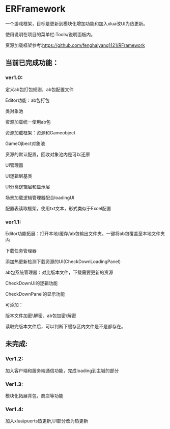 # ERFramework
一个游戏框架，目标是更新到模块化增加功能和加入xlua改UI为热更新。

使用说明在项目的菜单栏:Tools/说明面板内。

资源加载框架参考:https://github.com/fenghaiyang1121/RFramework


## 当前已完成功能：
### ver1.0:

定义ab包打包规则，ab包配置文件

Editor功能：ab包打包

类对象池

资源加载统一使用ab包

资源加载框架：资源和Gameobject

GameOjbect对象池

资源的默认配置，回收对象池内是可以还原

UI管理器

UI逻辑层基类

UI分离逻辑层和显示层

场景加载逻辑管理器配合loadingUI

配置表读取框架，使用txt文本，形式类似于Excel配置


### ver1.1:
Editor功能拓展：打开本地/缓存/ab包输出文件夹。一键将ab包覆盖至本地文件夹内

下载任务管理器

添加热更新检测下载资源的UI(CheckDownLoadingPanel)

ab包系统管理器：对比版本文件，下载需要更新的资源

CheckDownUI的逻辑功能

CheckDownPanel的显示功能

可添加：

版本文件加密\解密、ab包加密\解密

读取完版本文件后，可以判断下缓存区内文件是不是都存在。



## 未完成:

### Ver1.2:

加入客户端和服务端通信功能，完成loading到主城的部分


### Ver1.3:

模块化拓展背包，商店等功能


### Ver1.4:

加入xlua\puerts热更新,UI部分改为热更新
